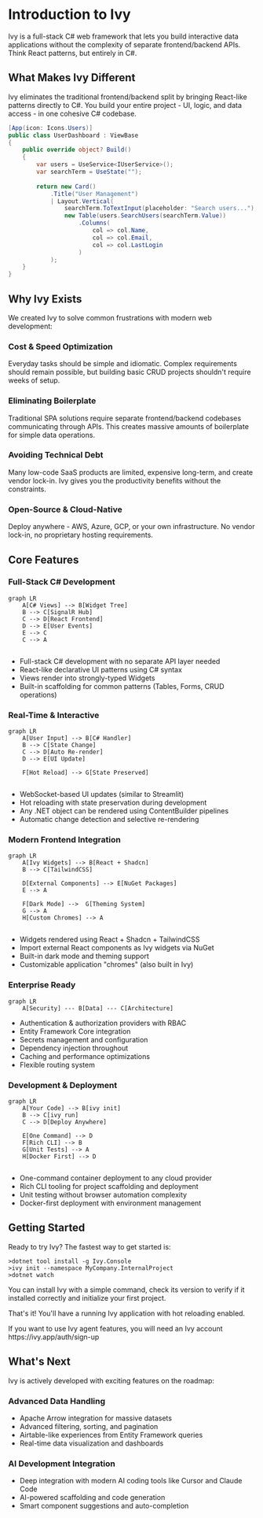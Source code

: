 # Introduction to Ivy

<Ingress>
Ivy is a full-stack C# web framework that lets you build interactive data applications without the complexity of separate frontend/backend APIs. Think React patterns, but entirely in C#.
</Ingress>

<Embed Url="https://www.youtube.com/watch?v=pQKSQR9BfD8"/>

## What Makes Ivy Different

Ivy eliminates the traditional frontend/backend split by bringing React-like patterns directly to C#. You build your entire project - UI, logic, and data access - in one cohesive C# codebase.

```csharp
[App(icon: Icons.Users)]
public class UserDashboard : ViewBase
{
    public override object? Build()
    {
        var users = UseService<IUserService>();
        var searchTerm = UseState("");
        
        return new Card()
            .Title("User Management")
            | Layout.Vertical(
                searchTerm.ToTextInput(placeholder: "Search users..."),
                new Table(users.SearchUsers(searchTerm.Value))
                    .Columns(
                        col => col.Name,
                        col => col.Email,
                        col => col.LastLogin
                    )
            );
    }
}
```

## Why Ivy Exists

We created Ivy to solve common frustrations with modern web development:

### Cost & Speed Optimization

Everyday tasks should be simple and idiomatic. Complex requirements should remain possible, but building basic CRUD projects shouldn't require weeks of setup.

### Eliminating Boilerplate

Traditional SPA solutions require separate frontend/backend codebases communicating through APIs. This creates massive amounts of boilerplate for simple data operations.

### Avoiding Technical Debt

Many low-code SaaS products are limited, expensive long-term, and create vendor lock-in. Ivy gives you the productivity benefits without the constraints.

### Open-Source & Cloud-Native

Deploy anywhere - AWS, Azure, GCP, or your own infrastructure. No vendor lock-in, no proprietary hosting requirements.

## Core Features

### Full-Stack C# Development

```mermaid
graph LR
    A[C# Views] --> B[Widget Tree]
    B --> C[SignalR Hub]
    C --> D[React Frontend]
    D --> E[User Events]
    E --> C
    C --> A
    
```

- Full-stack C# development with no separate API layer needed
- React-like declarative UI patterns using C# syntax
- Views render into strongly-typed Widgets
- Built-in scaffolding for common patterns (Tables, Forms, CRUD operations)

### Real-Time & Interactive

```mermaid
graph LR
    A[User Input] --> B[C# Handler]
    B --> C[State Change]
    C --> D[Auto Re-render]
    D --> E[UI Update]
    
    F[Hot Reload] --> G[State Preserved]
    
```

- WebSocket-based UI updates (similar to Streamlit)
- Hot reloading with state preservation during development
- Any .NET object can be rendered using ContentBuilder pipelines
- Automatic change detection and selective re-rendering

### Modern Frontend Integration

```mermaid
graph LR
    A[Ivy Widgets] --> B[React + Shadcn]
    B --> C[TailwindCSS]
    
    D[External Components] --> E[NuGet Packages]
    E --> A
    
    F[Dark Mode] -->  G[Theming System]
    G --> A
    H[Custom Chromes] --> A
    
```

- Widgets rendered using React + Shadcn + TailwindCSS
- Import external React components as Ivy widgets via NuGet
- Built-in dark mode and theming support
- Customizable application "chromes" (also built in Ivy)

### Enterprise Ready

```mermaid
graph LR
    A[Security] --- B[Data] --- C[Architecture]
```

- Authentication & authorization providers with RBAC
- Entity Framework Core integration
- Secrets management and configuration
- Dependency injection throughout
- Caching and performance optimizations
- Flexible routing system

### Development & Deployment

```mermaid
graph LR
    A[Your Code] --> B[ivy init]
    B --> C[ivy run]
    C --> D[Deploy Anywhere]
    
    E[One Command] --> D
    F[Rich CLI] --> B
    G[Unit Tests] --> A
    H[Docker First] --> D
    
```

- One-command container deployment to any cloud provider
- Rich CLI tooling for project scaffolding and deployment
- Unit testing without browser automation complexity
- Docker-first deployment with environment management

## Getting Started

Ready to try Ivy? The fastest way to get started is:

```terminal
>dotnet tool install -g Ivy.Console
>ivy init --namespace MyCompany.InternalProject
>dotnet watch
```

You can install Ivy with a simple command, check its version to verify if it installed correctly and initialize your first project.

That's it! You'll have a running Ivy application with hot reloading enabled.

<Callout Type="tip">
If you want to use Ivy agent features, you will need an Ivy account https://ivy.app/auth/sign-up
</Callout>

## What's Next

Ivy is actively developed with exciting features on the roadmap:

### Advanced Data Handling

- Apache Arrow integration for massive datasets
- Advanced filtering, sorting, and pagination
- Airtable-like experiences from Entity Framework queries
- Real-time data visualization and dashboards

### AI Development Integration

- Deep integration with modern AI coding tools like Cursor and Claude Code
- AI-powered scaffolding and code generation
- Smart component suggestions and auto-completion
